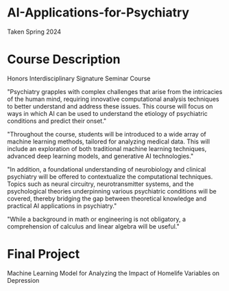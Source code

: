 # AI-Applications-for-Psychiatry
Taken Spring 2024

# Course Description
Honors Interdisciplinary Signature Seminar Course

"Psychiatry grapples with complex challenges that arise from the intricacies of the human mind, requiring innovative computational analysis techniques to better understand and address these issues. This course will focus on ways in which AI can be used to understand the etiology of psychiatric conditions and predict their onset."

"Throughout the course, students will be introduced to a wide array of machine learning methods, tailored for analyzing medical data. This will include an exploration of both traditional machine learning techniques, advanced deep learning models, and generative AI technologies."

"In addition, a foundational understanding of neurobiology and clinical psychiatry will be offered to contextualize the computational techniques. Topics such as neural circuitry, neurotransmitter systems, and the psychological theories underpinning various psychiatric conditions will be covered, thereby bridging the gap between theoretical knowledge and practical AI applications in psychiatry."

"While a background in math or engineering is not obligatory, a comprehension of calculus and linear algebra will be useful."

# Final Project
Machine Learning Model for Analyzing the Impact of Homelife Variables on Depression
